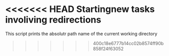 <<<<<<< HEAD
Startingnew tasks involiving redirections
=======
This script prints the absolutr path name of the current working directory


>>>>>>> 400c18e6777b14cc02b8574ff90b858f24f63052
